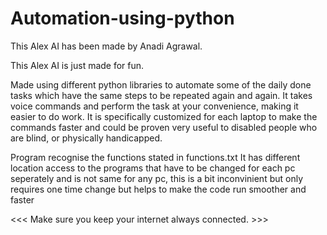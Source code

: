 # Automation-using-python

This Alex AI has been made by Anadi Agrawal.

This Alex AI is just made for fun.

Made using different python libraries to automate some of the daily done tasks which have the same steps to be repeated again and again. It takes voice commands and perform the task at your convenience, making it easier to do work. It is specifically customized for each laptop to make the commands faster and could be proven very useful to disabled people who are blind, or physically handicapped.


Program recognise the functions stated in functions.txt
It has different location access to the programs that have to be changed for each pc seperately and is not same for any pc, this is a bit inconvinient but only requires one time change but helps to make the code run smoother and faster

<<< Make sure you keep your internet always connected. >>> 
